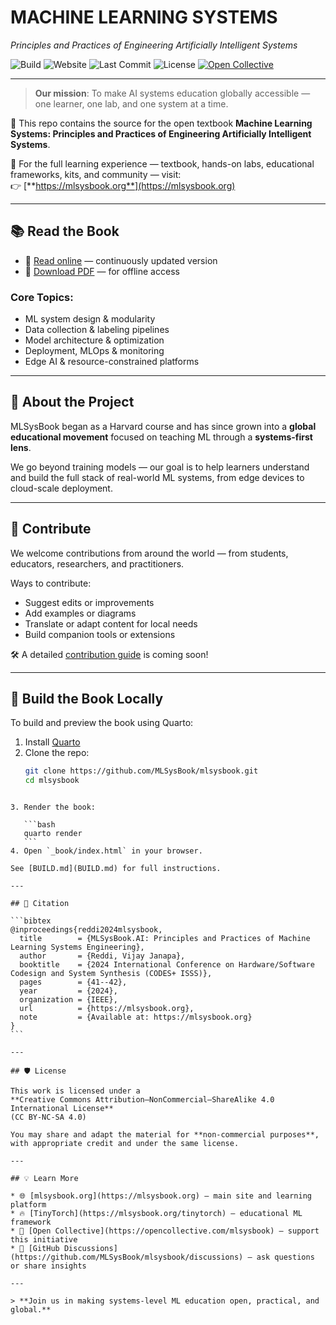 
# MACHINE LEARNING SYSTEMS  
*Principles and Practices of Engineering Artificially Intelligent Systems*

![Build](https://img.shields.io/github/actions/workflow/status/MLSysBook/textbook/controller.yml?label=Build)
![Website](https://img.shields.io/website?url=https://mlsysbook.org&label=Website)
![Last Commit](https://img.shields.io/github/last-commit/MLSysBook/mlsysbook?label=Last%20Commit)
![License](https://img.shields.io/badge/license-CC--BY--NC--SA%204.0-blue)
[![Open Collective](https://img.shields.io/badge/fund%20us-Open%20Collective-blue.svg)](https://opencollective.com/mlsysbook)

---

> **Our mission**: To make AI systems education globally accessible — one learner, one lab, and one system at a time.

📘 This repo contains the source for the open textbook **Machine Learning Systems: Principles and Practices of Engineering Artificially Intelligent Systems**.

🔗 For the full learning experience — textbook, hands-on labs, educational frameworks, kits, and community — visit:  
👉 [**https://mlsysbook.org**](https://mlsysbook.org)

---

## 📚 Read the Book

- 📖 [Read online](https://mlsysbook.org) — continuously updated version
- 📄 [Download PDF](https://mlsysbook.org/Machine-Learning-Systems.pdf) — for offline access

### Core Topics:
- ML system design & modularity  
- Data collection & labeling pipelines  
- Model architecture & optimization  
- Deployment, MLOps & monitoring  
- Edge AI & resource-constrained platforms

---

## 🧠 About the Project

MLSysBook began as a Harvard course and has since grown into a **global educational movement** focused on teaching ML through a **systems-first lens**.

We go beyond training models — our goal is to help learners understand and build the full stack of real-world ML systems, from edge devices to cloud-scale deployment.

---

## 🚀 Contribute

We welcome contributions from around the world — from students, educators, researchers, and practitioners.

Ways to contribute:
- Suggest edits or improvements
- Add examples or diagrams
- Translate or adapt content for local needs
- Build companion tools or extensions

🛠️ A detailed [contribution guide](contribute.md) is coming soon!

---

## 🔧 Build the Book Locally

To build and preview the book using Quarto:

1. Install [Quarto](https://quarto.org/docs/download/)
2. Clone the repo:
   ```bash
   git clone https://github.com/MLSysBook/mlsysbook.git
   cd mlsysbook
````

3. Render the book:

   ```bash
   quarto render
   ```
4. Open `_book/index.html` in your browser.

See [BUILD.md](BUILD.md) for full instructions.

---

## 📖 Citation

```bibtex
@inproceedings{reddi2024mlsysbook,
  title        = {MLSysBook.AI: Principles and Practices of Machine Learning Systems Engineering},
  author       = {Reddi, Vijay Janapa},
  booktitle    = {2024 International Conference on Hardware/Software Codesign and System Synthesis (CODES+ ISSS)},
  pages        = {41--42},
  year         = {2024},
  organization = {IEEE},
  url          = {https://mlsysbook.org},
  note         = {Available at: https://mlsysbook.org}
}
```

---

## 🛡️ License

This work is licensed under a
**Creative Commons Attribution–NonCommercial–ShareAlike 4.0 International License**
(CC BY-NC-SA 4.0)

You may share and adapt the material for **non-commercial purposes**, with appropriate credit and under the same license.

---

## 💡 Learn More

* 🌐 [mlsysbook.org](https://mlsysbook.org) — main site and learning platform
* 🔥 [TinyTorch](https://mlsysbook.org/tinytorch) — educational ML framework
* 💸 [Open Collective](https://opencollective.com/mlsysbook) — support this initiative
* 🧠 [GitHub Discussions](https://github.com/MLSysBook/mlsysbook/discussions) — ask questions or share insights

---

> **Join us in making systems-level ML education open, practical, and global.**
